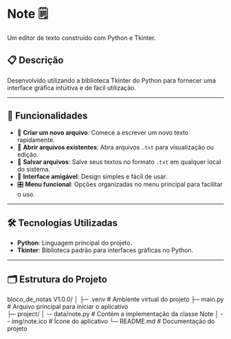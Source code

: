# Note 🗒️  
Um editor de texto construído com Python e Tkinter.

## 📋 **Descrição**  
Desenvolvido utilizando a biblioteca Tkinter do Python para fornecer uma interface gráfica intuitiva e de fácil utilização.

---

## 🚀 **Funcionalidades**
- 📄 **Criar um novo arquivo**: Comece a escrever um novo texto rapidamente.
- 📂 **Abrir arquivos existentes**: Abra arquivos `.txt` para visualização ou edição.
- 💾 **Salvar arquivos**: Salve seus textos no formato `.txt` em qualquer local do sistema.
- 🔘 **Interface amigável**: Design simples e fácil de usar.
- 🎛️ **Menu funcional**: Opções organizadas no menu principal para facilitar o uso.

---

## 🛠️ **Tecnologias Utilizadas**
- **Python**: Linguagem principal do projeto.
- **Tkinter**: Biblioteca padrão para interfaces gráficas no Python.

---

## 🗂️ **Estrutura do Projeto**
bloco_de_notas V1.0.0/
│
├─ .venv             # Ambiente virtual do projeto
├─ main.py           # Arquivo principal para iniciar o aplicativo          
├─ project/
│   -- data/note.py   # Contém a implementação da classe Note
│   -- img/note.ico  # Ícone do aplicativo
└─ README.md         # Documentação do projeto

